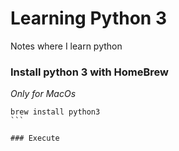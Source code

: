 # Learning Python 3
Notes where I learn python

### Install python 3 with HomeBrew
_Only for MacOs_
````
brew install python3
```

### Execute
